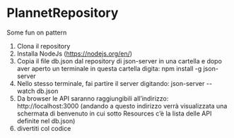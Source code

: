 # PlannetRepository
Some fun on pattern

1) Clona il repository
2) Installa NodeJs (https://nodejs.org/en/)
3) Copia il file db.json dal repository di json-server in una cartella e dopo aver aperto un terminale in questa cartella digita: npm install -g json-server
4) Nello stesso terminale, fai partire il server digitando: json-server --watch db.json
5) Da browser le API saranno raggiungibili all’indirizzo: http://localhost:3000 (andando a questo indirizzo verrà visualizzata 
una schermata di benvenuto in cui sotto Resources c’è la lista delle API definite nel db.json)
6) divertiti col codice
